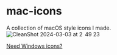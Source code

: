 # mac-icons
A collection of macOS style icons I made.
![CleanShot 2024-03-03 at 2  49 23](https://github.com/sameerasw/mac-icons/assets/68902530/f7084cc8-964e-44da-805b-4d81ffc8316b)


[Need Windows icons?](https://github.com/sameerasw/folder-icons)
